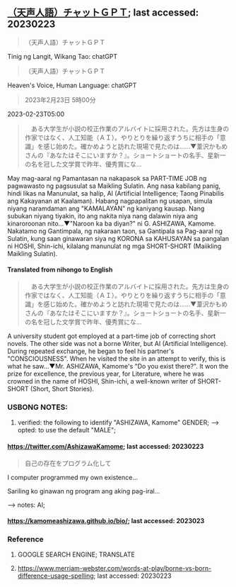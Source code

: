 ## [（天声人語）チャットＧＰＴ](https://www.asahi.com/articles/DA3S15563670.html?iref=comtop_Opinion_05); last accessed: 20230223

>（天声人語）チャットＧＰＴ

Tinig ng Langit, Wikang Tao: chatGPT

>（天声人語）チャットＧＰＴ

Heaven's Voice, Human Language: chatGPT

> 2023年2月23日 5時00分

2023-02-23T05:00

>　ある大学生が小説の校正作業のアルバイトに採用された。先方は生身の作家ではなく、人工知能（ＡＩ）。やりとりを繰り返すうちに相手の「意識」を感じ始めた。確かめようと訪れた現場で見たのは……▼葦沢かもめさんの『あなたはそこにいますか？』。ショートショートの名手、星新一の名を冠した文学賞で昨年、優秀賞にな…

May mag-aaral ng Pamantasan na nakapasok sa PART-TIME JOB ng pagwawasto ng pagsusulat sa Maikling Sulatin. Ang nasa kabilang panig, hindi likas na Manunulat, sa halip, AI (Artificial Intelligence; Taong Pinabilis ang Kakayanan at Kaalaman). Habang nagpapalitan ng usapan, simula niyang naramdaman ang "KAMALAYAN" ng kaniyang kausap. Nang subukan niyang tiyakin, ito ang nakita niya nang dalawin niya ang kinaroroonan nito...▼"Naroon ka ba diyan?" ni G. ASHIZAWA, Kamome. Nakatamo ng Gantimpala, ng nakaraan taon, sa Gantipala sa Pag-aaral ng Sulatin, kung saan ginawaran siya ng KORONA sa KAHUSAYAN sa pangalan ni HOSHI, Shin-ichi, kilalang manunulat ng mga SHORT-SHORT (Maiikling Maikling Sulatin).

#### Translated from nihongo to English

>　ある大学生が小説の校正作業のアルバイトに採用された。先方は生身の作家ではなく、人工知能（ＡＩ）。やりとりを繰り返すうちに相手の「意識」を感じ始めた。確かめようと訪れた現場で見たのは……▼葦沢かもめさんの『あなたはそこにいますか？』。ショートショートの名手、星新一の名を冠した文学賞で昨年、優秀賞にな…

A university student got employed at a part-time job of correcting short novels. The other side was not a borne Writer, but AI (Artificial Intelligence). During repeated exchange, he began to feel his partner's "CONSCIOUSNESS". When he visited the site in an attempt to verify, this is what he saw...▼Mr. ASHIZAWA, Kamome's "Do you exist there?". It won the prize for excellence, the previous year, for Literature, where he was crowned in the name of HOSHI, Shin-ichi, a well-known writer of SHORT-SHORT (Short, Short Stories).

### USBONG NOTES:

1) verified: the following to identify "ASHIZAWA, Kamome" GENDER; 
--> opted: to use the default "MALE";

#### https://twitter.com/AshizawaKamome; last accessed: 20230223

> 自己の存在をプログラム化して

I computer programmed my own existence...

Sariling ko ginawan ng program ang aking pag-iral...

--> notes: AI;

#### https://kamomeashizawa.github.io/bio/; last accessed: 2023023

### Reference

1) GOOGLE SEARCH ENGINE; TRANSLATE

2) https://www.merriam-webster.com/words-at-play/borne-vs-born-difference-usage-spelling; last accessed: 20230223
